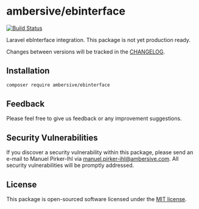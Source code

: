 # ambersive/ebinterface

[![Build Status](https://travis-ci.org/AMBERSIVE/laravel-ebinterface.svg?branch=master)](https://travis-ci.org/AMBERSIVE/laravel-ebinterface)

Laravel ebInterface integration. This package is not yet production ready.

Changes between versions will be tracked in the [CHANGELOG](CHANGELOG.md).

## Installation

```bash
composer require ambersive/ebinterface
```

## Feedback

Please feel free to give us feedback or any improvement suggestions.

## Security Vulnerabilities

If you discover a security vulnerability within this package, please send an e-mail to Manuel Pirker-Ihl via [manuel.pirker-ihl@ambersive.com](mailto:manuel.pirker-ihl@ambersive.com). All security vulnerabilities will be promptly addressed.

## License

This package is open-sourced software licensed under the [MIT license](https://opensource.org/licenses/MIT).
